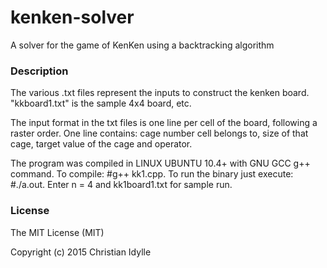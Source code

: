 # kenken-solver
A solver for the game of KenKen using a backtracking algorithm

### Description 
The various .txt files represent the inputs to construct the kenken board. "kkboard1.txt" is the sample 4x4 board, etc.  

The input format in the txt files is one line per cell of the board, following a raster order. 
One line contains: cage number cell belongs to, size of that cage, target value of the cage and operator. 

The program was compiled in LINUX UBUNTU 10.4+ with GNU GCC g++ command. To compile: #g++ kk1.cpp. To run the binary just execute: #./a.out. Enter n = 4 and kk1board1.txt for sample run. 

### License 
The MIT License (MIT)

Copyright (c) 2015 Christian Idylle
